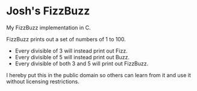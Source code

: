 Josh's FizzBuzz
===============

My FizzBuzz implementation in C.

FizzBuzz prints out a set of numbers of 1 to 100.

* Every divisible of 3 will instead print out Fizz.
* Every divisible of 5 will instead print out Buzz.
* Every divisible of both 3 and 5 will print out FizzBuzz.

I hereby put this in the public domain so others can learn from it and use it without licensing restrictions.